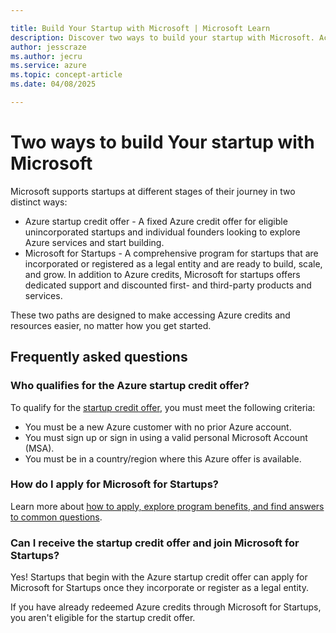 ```yaml
---

title: Build Your Startup with Microsoft | Microsoft Learn
description: Discover two ways to build your startup with Microsoft. Access Azure startup credits or join Microsoft for Startups for exclusive benefits. Learn how to apply based on your startup's needs and eligibility.
author: jesscraze
ms.author: jecru
ms.service: azure
ms.topic: concept-article
ms.date: 04/08/2025

---
```


# Two ways to build Your startup with Microsoft

Microsoft supports startups at different stages of their journey in two distinct ways:

- Azure startup credit offer - A fixed Azure credit offer for eligible unincorporated startups and individual founders looking to explore Azure services and start building.
- Microsoft for Startups - A comprehensive program for startups that are incorporated or registered as a legal entity and are ready to build, scale, and grow. In addition to Azure credits, Microsoft for startups offers dedicated support and discounted first- and third-party products and services.

These two paths are designed to make accessing Azure credits and resources easier, no matter how you get started.

## Frequently asked questions

### Who qualifies for the Azure startup credit offer?

To qualify for the [startup credit offer](overview.md), you must meet the following criteria:

- You must be a new Azure customer with no prior Azure account.
- You must sign up or sign in using a valid personal Microsoft Account (MSA).
- You must be in a country/region where this Azure offer is available.

### How do I apply for Microsoft for Startups?

Learn more about [how to apply, explore program benefits, and find answers to common questions](/microsoft-for-startups/).

### Can I receive the startup credit offer and join Microsoft for Startups?

Yes! Startups that begin with the Azure startup credit offer can apply for Microsoft for Startups once they incorporate or register as a legal entity.

If you have already redeemed Azure credits through Microsoft for Startups, you aren't eligible for the startup credit offer.
